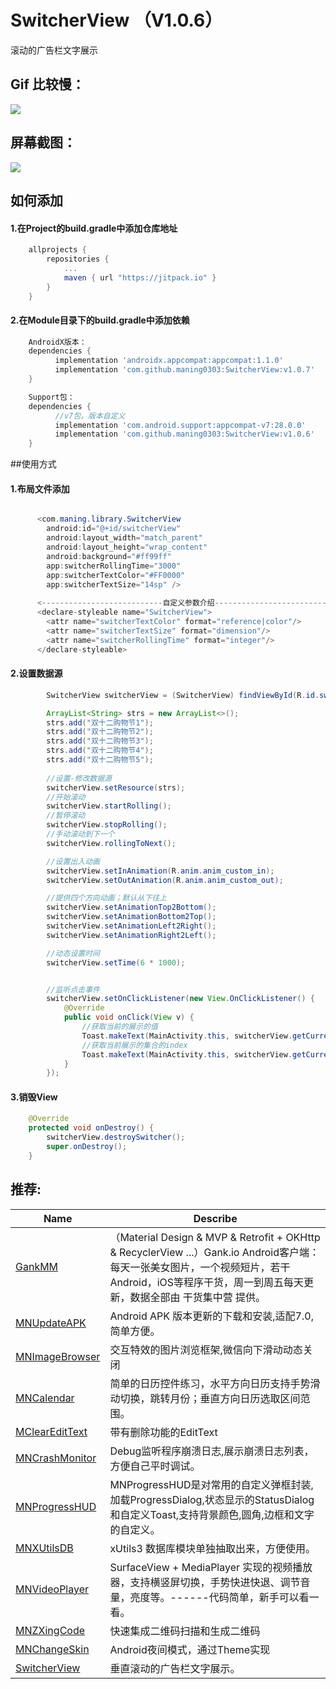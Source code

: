 # SwitcherView （V1.0.6）
滚动的广告栏文字展示

## Gif 比较慢：
![](https://github.com/maning0303/SwitcherView/raw/master/screenshot/mn_switchview_01.gif)

## 屏幕截图：
![](https://github.com/maning0303/SwitcherView/raw/master/screenshot/mn_switchview_02.png)

## 如何添加

#### 1.在Project的build.gradle中添加仓库地址

``` gradle
	allprojects {
		repositories {
			...
			maven { url "https://jitpack.io" }
		}
	}
```

#### 2.在Module目录下的build.gradle中添加依赖
``` gradle
    AndroidX版本：
	dependencies {
	      implementation 'androidx.appcompat:appcompat:1.1.0'
	      implementation 'com.github.maning0303:SwitcherView:v1.0.7'
	}

	Support包：
	dependencies {
	      //v7包，版本自定义
	      implementation 'com.android.support:appcompat-v7:28.0.0'
	      implementation 'com.github.maning0303:SwitcherView:v1.0.6'
	}
```

##使用方式
#### 1.布局文件添加
``` java

      <com.maning.library.SwitcherView
        android:id="@+id/switcherView"
        android:layout_width="match_parent"
        android:layout_height="wrap_content"
        android:background="#ff99ff"
        app:switcherRollingTime="3000"
        app:switcherTextColor="#FF0000"
        app:switcherTextSize="14sp" />
          
      <---------------------------自定义参数介绍-------------------------------->
      <declare-styleable name="SwitcherView">
        <attr name="switcherTextColor" format="reference|color"/>       //文字的颜色
        <attr name="switcherTextSize" format="dimension"/>              //文字的大小
        <attr name="switcherRollingTime" format="integer"/>             //文字滚动的时间间隔
      </declare-styleable>
```
   
#### 2.设置数据源
``` java
        SwitcherView switcherView = (SwitcherView) findViewById(R.id.switcherView);

        ArrayList<String> strs = new ArrayList<>();
        strs.add("双十二购物节1");
        strs.add("双十二购物节2");
        strs.add("双十二购物节3");
        strs.add("双十二购物节4");
        strs.add("双十二购物节5");
        
        //设置-修改数据源
        switcherView.setResource(strs);
        //开始滚动
        switcherView.startRolling();
        //暂停滚动
        switcherView.stopRolling();
        //手动滚动到下一个
        switcherView.rollingToNext();

        //设置出入动画
        switcherView.setInAnimation(R.anim.anim_custom_in);
        switcherView.setOutAnimation(R.anim.anim_custom_out);

        //提供四个方向动画；默认从下往上
        switcherView.setAnimationTop2Bottom();
        switcherView.setAnimationBottom2Top();
        switcherView.setAnimationLeft2Right();
        switcherView.setAnimationRight2Left();

        //动态设置时间
        switcherView.setTime(6 * 1000);


        //监听点击事件
        switcherView.setOnClickListener(new View.OnClickListener() {
            @Override
            public void onClick(View v) {
            	//获取当前的展示的值
                Toast.makeText(MainActivity.this, switcherView.getCurrentItem(), Toast.LENGTH_SHORT).show();
                //获取当前展示的集合的index
                Toast.makeText(MainActivity.this, switcherView.getCurrentItem(), Toast.LENGTH_SHORT).show();
            }
        });
```

#### 3.销毁View
``` java
    @Override
    protected void onDestroy() {
        switcherView.destroySwitcher();
        super.onDestroy();
    }
```

## 推荐:
Name | Describe |
--- | --- |
[GankMM](https://github.com/maning0303/GankMM) | （Material Design & MVP & Retrofit + OKHttp & RecyclerView ...）Gank.io Android客户端：每天一张美女图片，一个视频短片，若干Android，iOS等程序干货，周一到周五每天更新，数据全部由 干货集中营 提供。 |
[MNUpdateAPK](https://github.com/maning0303/MNUpdateAPK) | Android APK 版本更新的下载和安装,适配7.0,简单方便。 |
[MNImageBrowser](https://github.com/maning0303/MNImageBrowser) | 交互特效的图片浏览框架,微信向下滑动动态关闭 |
[MNCalendar](https://github.com/maning0303/MNCalendar) | 简单的日历控件练习，水平方向日历支持手势滑动切换，跳转月份；垂直方向日历选取区间范围。 |
[MClearEditText](https://github.com/maning0303/MClearEditText) | 带有删除功能的EditText |
[MNCrashMonitor](https://github.com/maning0303/MNCrashMonitor) | Debug监听程序崩溃日志,展示崩溃日志列表，方便自己平时调试。 |
[MNProgressHUD](https://github.com/maning0303/MNProgressHUD) | MNProgressHUD是对常用的自定义弹框封装,加载ProgressDialog,状态显示的StatusDialog和自定义Toast,支持背景颜色,圆角,边框和文字的自定义。 |
[MNXUtilsDB](https://github.com/maning0303/MNXUtilsDB) | xUtils3 数据库模块单独抽取出来，方便使用。 |
[MNVideoPlayer](https://github.com/maning0303/MNVideoPlayer) | SurfaceView + MediaPlayer 实现的视频播放器，支持横竖屏切换，手势快进快退、调节音量，亮度等。------代码简单，新手可以看一看。 |
[MNZXingCode](https://github.com/maning0303/MNZXingCode) | 快速集成二维码扫描和生成二维码 |
[MNChangeSkin](https://github.com/maning0303/MNChangeSkin) | Android夜间模式，通过Theme实现 |
[SwitcherView](https://github.com/maning0303/SwitcherView) | 垂直滚动的广告栏文字展示。 |

